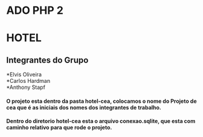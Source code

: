 # ADO PHP 2

# HOTEL

## Integrantes do Grupo

*Elvis Oliveira<br>
*Carlos Hardman<br>
*Anthony Stapf<br>

#### O projeto esta dentro da pasta hotel-cea, colocamos o nome do Projeto de cea que é as iniciais dos nomes dos integrantes de trabalho.

#### Dentro do diretorio hotel-cea esta o arquivo conexao.sqlite, que esta com caminho relativo para que rode o projeto.

